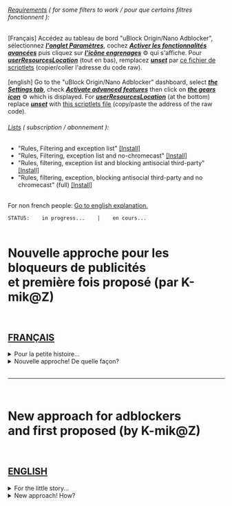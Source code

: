 ###### <ins>Requirements</ins> ( for some filters to work / pour que certains filtres fonctionnent ):
[Français] Accédez au tableau de bord "uBlock Origin/Nano Adblocker", sélectionnez <ins>***l'onglet Paramètres***</ins>, cochez <ins>***Activer les fonctionnalités avancées***</ins> puis cliquez sur <ins>***l'icône engrenages***</ins> ⚙ qui s'affiche. Pour <ins>***userResourcesLocation***</ins> (tout en bas), remplacez <ins>***unset***</ins> par [ce fichier de scriptlets](https://raw.githubusercontent.com/K-mikaZ/new_approach_adb__1st/master/common_utils/Resources/scriptlets.js) (copier/coller l'adresse du code raw).<br><br>[english] Go to the "uBlock Origin/Nano Adblocker" dashboard, select <ins>***the Settings tab***</ins>, check <ins>***Activate advanced features***</ins> then click on <ins>***the gears icon***</ins> ⚙ which is displayed. For <ins>***userResourcesLocation***</ins> (at the bottom) replace <ins>***unset***</ins> with [this scriptlets file](https://raw.githubusercontent.com/K-mikaZ/new_approach_adb__1st/master/common_utils/Resources/scriptlets.js) (copy/paste the address of the raw code).  
###### <ins>Lists</ins> ( subscription / abonnement ):
- "Rules, Filtering and exception list" [[Install]](https://subscribe.adblockplus.org/?location=https://raw.githubusercontent.com/K-mikaZ/new_approach_adb__1st/master/KmZ_filters.txt&amp;title=Rules%2C%20Filtering%20and%20exception%20list)
- "Rules, Filtering, exception list and no-chromecast" [[Install]](https://subscribe.adblockplus.org?location=https://raw.githubusercontent.com/K-mikaZ/new_approach_adb__1st/master/KmZ_filters_no-chromecast.txt&amp;title=Rules%2C%20Filtering%2C%20exception%20list%20and%20no-chromecast)
- "Rules, filtering, exception list and blocking antisocial third-party" [[Install]](https://subscribe.adblockplus.org?location=https://raw.githubusercontent.com/K-mikaZ/new_approach_adb__1st/master/KmZ_filters_with_antisocial_third-part.txt&amp;title=Rules%2C%20filtering%2C%20exception%20list%20and%20blocking%20antisocial%20third-party)
- "Rules, filtering, exception, blocking antisocial third-party and no chromecast" (full) [[Install]](https://subscribe.adblockplus.org?location=https://raw.githubusercontent.com/K-mikaZ/new_approach_adb__1st/master/KmZ_filters_no-chromecast_with_antisocial_third-part.txt&amp;title=Rules%2C%20filtering%2C%20exception%2C%20blocking%20antisocial%20third-party%20and%20no%20chromecast)<br><br>

For non french people: [Go to english explanation.](#english)  

```STATUS:    in progress...    |    en cours...```  
<br>

# Nouvelle approche pour les bloqueurs de publicités<br>et première fois proposé (par K-mik@Z)  
<br>

## [FRANÇAIS](#français)  
<details>
  <summary>Pour la petite histoire...</summary>

  J'ai voulu proposer (sur un [site connu de la communauté](https://github.com/collinbarrett/FilterLists)) une simple liste (non pas de blocage, mais de [redirect-rule](https://github.com/gorhill/uBlock/wiki/Static-filter-syntax#redirect-rule) automatique), pour aider au *noop\** de tous les filtres de blocages (déjà présent dans votre bloqueur de pubs, mais aussi à venir) et qui utilisais pour cela des conditions ( [!#if - !#endif](https://github.com/gorhill/uBlock/wiki/Static-filter-syntax#if-condition) ).
###### *\*noop: pour les non initiés, équivaut à une reponse vide*.

  ```STATUS: en cours d'écriture...```

</details>
<details>
  <summary>Nouvelle approche! De quelle façon?</summary>
  
  
</details>  
<br>  

********************
<br>  

# New approach for adblockers<br>and first proposed (by K-mik@Z)  
<br>

## [ENGLISH](#english)  
<details>
  <summary>For the little story...</summary>

  I wanted to offer (on a [site known to the community](https://github.com/collinbarrett/FilterLists)) a simple list (not of blocking, but automatic [redirect-rule](https://github.com/gorhill/uBlock/wiki/Static-filter-syntax#redirect-rule)), to help the *noop\** of all blocking filters (already present in your ad blocker, but also to come) and which used for that conditions ([!#if - !#endif](https://github.com/gorhill/uBlock/wiki/Static-filter-syntax#if-condition)).
###### *\*noop: for the uninitiated, equivalent to an empty response*.
  
  ```STATUS: being written ...```
    
</details>
<details>
  <summary>New approach! How?</summary>
  
  
</details>
